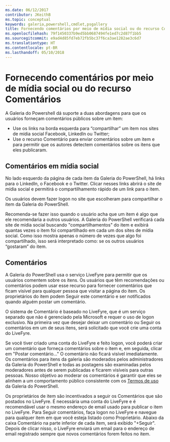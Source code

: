```yaml
---
ms.date: 06/12/2017
contributor: JKeithB
ms.topic: conceptual
keywords: galeria,powershell,cmdlet,psgallery
title: Fornecendo comentários por meio de mídia social ou do recurso Comentários
ms.openlocfilehash: 79f1450337b9ed5bb0687494fe1ed7c2d87f1bb5
ms.sourcegitcommit: e9ad4d85fd7eb72fb5bc37f6ca3ae1282ae3c6d7
ms.translationtype: HT
ms.contentlocale: pt-BR
ms.lasthandoff: 05/10/2018
---
```

# <a name="providing-feedback-via-social-media-or-comments"></a>Fornecendo comentários por meio de mídia social ou do recurso Comentários

A Galeria do Powershell dá suporte a duas abordagens para que os usuários forneçam comentários públicos sobre um item:

- Use os links na borda esquerda para “compartilhar” um item nos sites de mídia social Facebook, LinkedIn ou Twitter;
- Use o recurso Comentário para enviar comentários sobre um item e para permitir que os autores detectem comentários sobre os itens que eles publicaram.

## <a name="social-media-feedback"></a>Comentários em mídia social

No lado esquerdo da página de cada item da Galeria do PowerShell, há links para o LinkedIn, o Facebook e o Twitter.
Clicar nesses links abrirá o site de mídia social e permitirá o compartilhamento rápido de um link para o item.

Os usuários devem fazer logon no site que escolheram para compartilhar o item da Galeria do PowerShell.

Recomenda-se fazer isso quando o usuário acha que um item é algo que ele recomendaria a outros usuários.
A Galeria do PowerShell verificará cada site de mídia social buscando "compartilhamentos" do item e exibirá quantas vezes o item foi compartilhado em cada um dos sites de mídia social.
Como isso mostra apenas o número de vezes que algo foi compartilhado, isso será interpretado como: se os outros usuários “gostaram” do item.


## <a name="comments"></a>Comentários

A Galeria do PowerShell usa o serviço LiveFyre para permitir que os usuários comentem sobre os itens.
Os usuários que têm recomendações ou comentários podem usar esse recurso para fornecer comentários que ficam visível para qualquer pessoa que visitar a página do item.
Os proprietários do item podem Seguir este comentário e ser notificados quando alguém postar um comentário.

O sistema de Comentário é baseado no LiveFyre, que é um serviço separado que não é gerenciado pela Microsoft e requer o uso de logon exclusivo.
Na primeira vez que desejar deixar um comentário ou Seguir os comentários em um de seus itens, será solicitado que você crie uma conta do LiveFyre.

Se você tiver criado uma conta do LiveFyre e feito logon, você poderá criar um comentário que forneça comentários sobre o item e, em seguida, clicar em "Postar comentário..." O comentário não ficará visível imediatamente.
Os comentários para itens da galeria são moderados pelos administradores da Galeria do PowerShell e todas as postagens são examinadas pelos moderadores antes de serem publicadas e ficarem visíveis para outras pessoas.
Nosso objetivo ao moderar os comentários é garantir que eles se alinhem a um comportamento público consistente com os [Termos de uso](https://www.powershellgallery.com/policies/Terms) da Galeria do PowerShell.

Os proprietários de item são incentivados a seguir os Comentários que são postados no LiveFyre.
É necessária uma conta do LiveFyre e é recomendável usar o mesmo endereço de email usado para publicar o item no LiveFyre.
Para Seguir comentários, faça logon no LiveFyre e navegue para qualquer item em que você esteja listado como Proprietário.
Abaixo da caixa Comentário na parte inferior de cada item, será exibido "+Seguir".
Depois de clicar nisso, o LiveFyre enviará um email para o endereço de email registrado sempre que novos comentários forem feitos no item.
